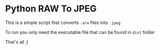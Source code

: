 # Python RAW To JPEG

This is a simple script that converts `.arw` files into `.jpeg`

To run you only need the executable file that can be found in `dist` folder

That's all ;)